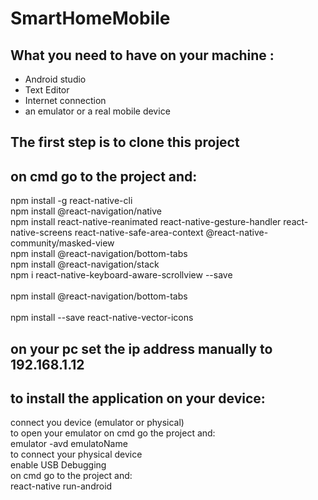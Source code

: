 # SmartHomeMobile

## What you need to have on your machine : <br>
- Android studio <br>
- Text Editor <br>
- Internet connection <br>
- an emulator or a real mobile device

## The first step is to clone this project 

## on cmd go to the project and: <br>
  npm install -g react-native-cli <br>
  npm install @react-navigation/native <br>
  npm install react-native-reanimated react-native-gesture-handler react-native-screens react-native-safe-area-context @react-native-community/masked-view <br>
  npm install @react-navigation/bottom-tabs <br>
  npm install @react-navigation/stack <br>
  npm i react-native-keyboard-aware-scrollview --save <br>  
  npm install @react-navigation/bottom-tabs <br>  
  npm install --save react-native-vector-icons <br>
  
<h2> on your pc set the ip address manually to 192.168.1.12 <br> </h2>

## to install the application on your device: <br>
  connect you device (emulator or physical) <br>
    to open your emulator on cmd go the project and: <br>
      emulator -avd emulatoName <br>
    to connect your physical device <br>
      enable USB Debugging <br>
  on cmd go to the project and:<br>
    react-native run-android<br>
